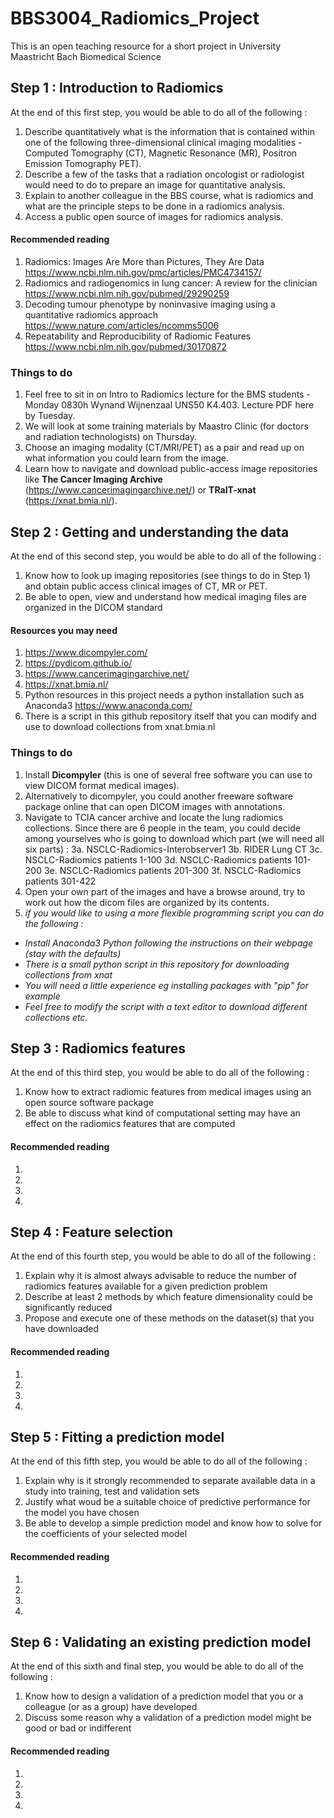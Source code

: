 # BBS3004_Radiomics_Project
This is an open teaching resource for a short project in University Maastricht Bach Biomedical Science

## Step 1 : Introduction to Radiomics
At the end of this first step, you would be able to do all of the following :
1. Describe quantitatively what is the information that is contained within one of the following three-dimensional clinical imaging modalities - Computed Tomography (CT), Magnetic Resonance (MR), Positron Emission Tomography PET).
2. Describe a few of the tasks that a radiation oncologist or radiologist would need to do to prepare an image for quantitative analysis.
3. Explain to another colleague in the BBS course, what is radiomics and what are the principle steps to be done in a radiomics analysis.
4. Access a public open source of images for radiomics analysis.
#### Recommended reading
1.  Radiomics: Images Are More than Pictures, They Are Data https://www.ncbi.nlm.nih.gov/pmc/articles/PMC4734157/
2.  Radiomics and radiogenomics in lung cancer: A review for the clinician https://www.ncbi.nlm.nih.gov/pubmed/29290259
3.  Decoding tumour phenotype by noninvasive imaging using a quantitative radiomics approach https://www.nature.com/articles/ncomms5006
4.  Repeatability and Reproducibility of Radiomic Features https://www.ncbi.nlm.nih.gov/pubmed/30170872

### Things to do
1.  Feel free to sit in on Intro to Radiomics lecture for the BMS students - Monday 0830h Wynand Wijnenzaal UNS50 K4.403. Lecture PDF here by Tuesday.
2.  We will look at some training materials by Maastro Clinic (for doctors and radiation technologists) on Thursday.
3.  Choose an imaging modality (CT/MRI/PET) as a pair and read up on what information you could learn from the image.
4.  Learn how to navigate and download public-access image repositories like **The Cancer Imaging Archive**  (https://www.cancerimagingarchive.net/) or **TRaIT-xnat** (https://xnat.bmia.nl/).





## Step 2 : Getting and understanding the data
At the end of this second step, you would be able to do all of the following :
1. Know how to look up imaging repositories (see things to do in Step 1) and  obtain  public access clinical images of CT, MR or PET.
2. Be able to open, view and understand how medical imaging files are organized in the DICOM standard

#### Resources you may need
1.  https://www.dicompyler.com/
2.  https://pydicom.github.io/
3.  https://www.cancerimagingarchive.net/
4.  https://xnat.bmia.nl/
5.  Python resources in this project needs a python installation such as Anaconda3 https://www.anaconda.com/
6.  There is a script in this github repository itself that you can modify and use to download collections from xnat.bmia.nl

### Things to do
1.  Install **Dicompyler** (this is one of several free software you can use to view DICOM format medical images).
2.  Alternatively to dicompyler, you could another freeware software package online that can open DICOM images with annotations.
3.  Navigate to TCIA cancer archive and locate the lung radiomics collections. Since there are 6 people in the team, you could decide among yourselves who is going to download which part (we will need all six parts) :
  3a. NSCLC-Radiomics-Interobserver1
  3b. RIDER Lung CT
  3c. NSCLC-Radiomics patients 1-100
  3d. NSCLC-Radiomics patients 101-200
  3e. NSCLC-Radiomics patients 201-300
  3f. NSCLC-Radiomics patients 301-422
4.  Open your own part of the images and have a browse around, try to work out how the dicom files are organized by its contents.
5.  *if you would like to using a more flexible programming script you can do the following :*
  - *Install Anaconda3 Python following the instructions on their webpage (stay with the defaults)*
  - *There is a small python script in this repository for downloading collections from xnat*
  - *You will need a little experience eg installing packages with "pip" for example*
  - *Feel free to modify the script with a text editor to download different collections etc.*





## Step 3 : Radiomics features
At the end of this third step, you would be able to do all of the following :
1. Know how to extract radiomic features from medical images using an open source software package
2. Be able to discuss what kind of computational setting may have an effect on the radiomics features that are computed
#### Recommended reading
1.
2.
3.
4.

## Step 4 : Feature selection
At the end of this fourth step, you would be able to do all of the following :
1. Explain why it is almost always advisable to reduce the number of radiomics features available for a given prediction problem
2. Describe at least 2 methods by which feature dimensionality could be significantly reduced
3. Propose and execute one of these methods on the dataset(s) that you have downloaded
#### Recommended reading
1.
2.
3.
4.

## Step 5 : Fitting a prediction model
At the end of this fifth step, you would be able to do all of the following :
1. Explain why is it strongly recommended to separate available data in a study into training, test and validation sets
2. Justify what woud be a suitable choice of predictive performance for the model you have chosen
3. Be able to develop a simple prediction model and know how to solve for the coefficients of your selected model
#### Recommended reading
1.
2.
3.
4.

## Step 6 : Validating an existing prediction model
At the end of this sixth and final step, you would be able to do all of the following :
1. Know how to design a validation of a prediction model that you or a colleague (or as a group) have developed
2. Discuss some reason why a validation of a prediction model might be good or bad or indifferent
#### Recommended reading
1.
2.
3.
4.


